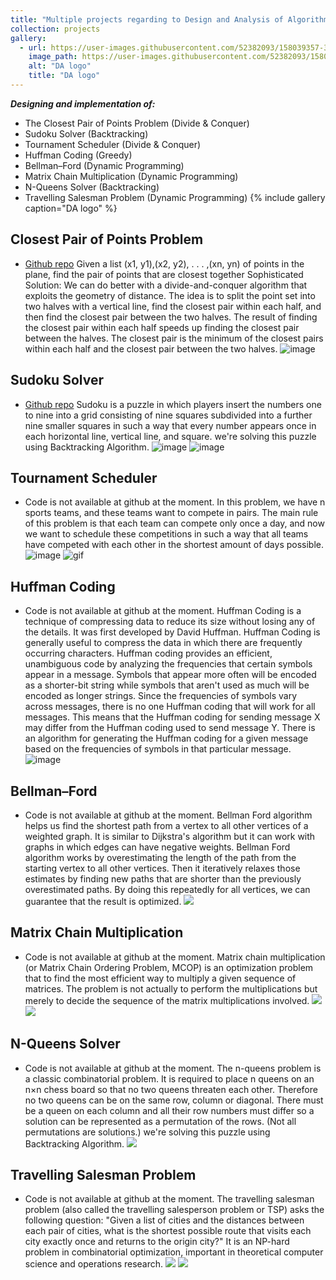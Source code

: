 ```yaml
---
title: "Multiple projects regarding to Design and Analysis of Algorithms course"
collection: projects
gallery:
  - url: https://user-images.githubusercontent.com/52382093/158039357-38f431d4-c24d-413f-8551-741f15c656a2.gif
    image_path: https://user-images.githubusercontent.com/52382093/158039357-38f431d4-c24d-413f-8551-741f15c656a2.gif
    alt: "DA logo"
    title: "DA logo"
---
```

***Designing and implementation of:***
- The Closest Pair of Points Problem (Divide & Conquer)
- Sudoku Solver (Backtracking)
- Tournament Scheduler (Divide & Conquer)
- Huffman Coding (Greedy)
- Bellman–Ford (Dynamic Programming)
- Matrix Chain Multiplication (Dynamic Programming)
- N-Queens Solver (Backtracking)
- Travelling Salesman Problem (Dynamic Programming)
{% include gallery caption="DA logo" %}

## Closest Pair of Points Problem
* [Github repo](https://github.com/mohmehdi/The-Closest-Pair-of-Points)
Given a list (x1, y1),(x2, y2), . . . ,(xn, yn) of points in the plane, find the pair of points that are closest together
Sophisticated Solution: We can do better with a divide-and-conquer algorithm that exploits the geometry
of distance. The idea is to split the point set into two halves with a vertical line, find the closest
pair within each half, and then find the closest pair between the two halves. The result of finding
the closest pair within each half speeds up finding the closest pair between the halves. The closest
pair is the minimum of the closest pairs within each half and the closest pair between the two
halves.
![image](/images/Closest_Pair_of_Points.png)

## Sudoku Solver
* [Github repo](https://github.com/mohmehdi/Sudoku-Solver)
Sudoku is a puzzle in which players insert the numbers one to nine into a grid consisting of nine squares subdivided into a further nine smaller squares in such a way that every number appears once in each horizontal line, vertical line, and square.
we're solving this puzzle using Backtracking Algorithm.
![image](https://raw.githubusercontent.com/mohmehdi/Sudoku-Solver/master/question.jpg)
![image](https://raw.githubusercontent.com/mohmehdi/Sudoku-Solver/master/answer.jpg)

## Tournament Scheduler
* Code is not available at github at the moment.
In this problem, we have n sports teams, and these teams want to compete in pairs. The main rule of this problem is that each team can compete only once a day, and now we want to schedule these competitions in such a way that all teams have competed with each other in the shortest amount of days possible.
![image](https://raw.githubusercontent.com/mohmehdi/Quera.ir/master/3992%20-%20TA/AD/Project%201/3teams.jpg)
![gif](/images/Tournament.png)

## Huffman Coding
* Code is not available at github at the moment.
Huffman Coding is a technique of compressing data to reduce its size without losing any of the details. It was first developed by David Huffman.
Huffman Coding is generally useful to compress the data in which there are frequently occurring characters.
Huffman coding provides an efficient, unambiguous code by analyzing the frequencies that certain symbols appear in a message. Symbols that appear more often will be encoded as a shorter-bit string while symbols that aren't used as much will be encoded as longer strings. Since the frequencies of symbols vary across messages, there is no one Huffman coding that will work for all messages. This means that the Huffman coding for sending message X may differ from the Huffman coding used to send message Y. There is an algorithm for generating the Huffman coding for a given message based on the frequencies of symbols in that particular message.
![image](https://raw.githubusercontent.com/mohmehdi/Quera.ir/master/3992%20-%20TA/AD/Project%201/hufman%203.png)

## Bellman–Ford
* Code is not available at github at the moment.
Bellman Ford algorithm helps us find the shortest path from a vertex to all other vertices of a weighted graph.
It is similar to Dijkstra's algorithm but it can work with graphs in which edges can have negative weights.
Bellman Ford algorithm works by overestimating the length of the path from the starting vertex to all other vertices. Then it iteratively relaxes those estimates by finding new paths that are shorter than the previously overestimated paths.
By doing this repeatedly for all vertices, we can guarantee that the result is optimized.
![](/images/bfex.png)

## Matrix Chain Multiplication
* Code is not available at github at the moment.
Matrix chain multiplication (or Matrix Chain Ordering Problem, MCOP) is an optimization problem that to find the most efficient way to multiply a given sequence of matrices. The problem is not actually to perform the multiplications but merely to decide the sequence of the matrix multiplications involved.
![](https://raw.githubusercontent.com/mohmehdi/Quera.ir/master/3992%20-%20TA/AD/Project%202%20-%20mcm/phast%20%281%29.png)
![](https://raw.githubusercontent.com/mohmehdi/Quera.ir/master/3992%20-%20TA/AD/Project%202%20-%20mcm/phast%20%282%29.png)

## N-Queens Solver
* Code is not available at github at the moment.
The n-queens problem is a classic combinatorial problem. It is required to place n queens on an n×n chess board so that no two queens threaten each other. Therefore no two queens can be on the same row, column or diagonal. There must be a queen on each column and all their row numbers must differ so a solution can be represented as a permutation of the rows. (Not all permutations are solutions.)
we're solving this puzzle using Backtracking Algorithm.
![](https://raw.githubusercontent.com/mohmehdi/Quera.ir/master/3992%20-%20TA/AD/4th%20Project%20-%20N-Queen/nqueen_420.jpg)

## Travelling Salesman Problem
* Code is not available at github at the moment.
The travelling salesman problem (also called the travelling salesperson problem or TSP) asks the following question: "Given a list of cities and the distances between each pair of cities, what is the shortest possible route that visits each city exactly once and returns to the origin city?" It is an NP-hard problem in combinatorial optimization, important in theoretical computer science and operations research.
![](https://raw.githubusercontent.com/HB-2000/DA_TSP_IMG/main/T1.JPG)
![](https://raw.githubusercontent.com/HB-2000/DA_TSP_IMG/main/T2.JPG)



